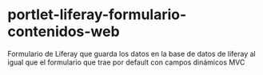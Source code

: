 portlet-liferay-formulario-contenidos-web
=========================================

Formulario de Liferay que guarda los datos en la base de datos de liferay al igual que el formulario que trae por default con campos dinámicos MVC
